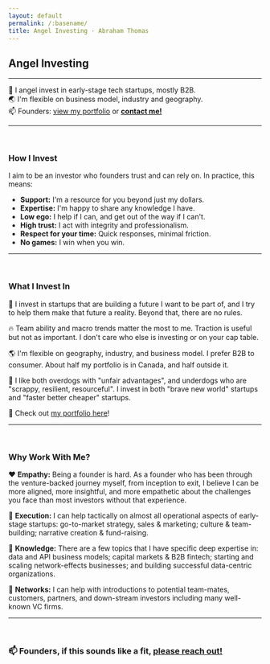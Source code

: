 ```yaml
---
layout: default
permalink: /:basename/
title: Angel Investing · Abraham Thomas
---
```


## Angel Investing

----

🦋 I angel invest in early-stage tech startups, mostly B2B.  
🌏 I'm flexible on business model, industry and geography.  
📫 Founders: [view my portfolio](/portfolio) or **[contact me!](/contact)**

----

<br/>

### How I Invest

I aim to be an investor who founders trust and can rely on.  In practice, this means:

* **Support:** I'm a resource for you beyond just my dollars.
* **Expertise:** I'm happy to share any knowledge I have.  
* **Low ego:** I help if I can, and get out of the way if I can't.  
* **High trust:** I act with integrity and professionalism.  
* **Respect for your time:** Quick responses, minimal friction.
* **No games:** I win when you win.  

----

<br/>

### What I Invest In

🔮 I invest in startups that are building a future I want to be part of, and I try to help them make that future a reality. Beyond that, there are no rules.

🔥 Team ability and macro trends matter the most to me. Traction is useful but not as important. I don't care who else is investing or on your cap table. 

🌎 I'm flexible on geography, industry, and business model. I prefer B2B to consumer. About half my portfolio is in Canada, and half outside it.

🐶 I like both overdogs with "unfair advantages", and underdogs who are "scrappy, resilient, resourceful". I invest in both "brave new world" startups and "faster better cheaper" startups. 

💼 Check out [my portfolio here](/portfolio)!

----

<br/>


### Why Work With Me?

❤️ **Empathy:** Being a founder is hard. As a founder who has been through the venture-backed journey myself, from inception to exit, I believe I can be more aligned, more insightful, and more empathetic about the challenges you face than most investors without that experience.

🔧 **Execution:** I can help tactically on almost all operational aspects of early-stage startups: go-to-market strategy, sales & marketing; culture & team-building; narrative creation & fund-raising.

🧠 **Knowledge:** There are a few topics that I have specific deep expertise in: data and API business models; capital markets & B2B fintech; starting and scaling network-effects businesses; and building successful data-centric organizations.

🤝 **Networks:** I can help with introductions to potential team-mates, customers, partners, and down-stream investors including many well-known VC firms.


----

<br/>

### 📫 Founders, if this sounds like a fit, [please reach out!](/contact)    

<br/>
<br/>
<br/>




<!--

### How I Can Help

I can help on almost all operational aspects of early-stage startups. I’m especially strong on:  

📝 **Story-telling:** The ability to craft a compelling narrative -- for customers, for partners, for investors, for employees, for the press -- is an essential part of the founder's toolkit, and it's something I have a lot of experience with.

🌻 **Go-to-market:** A great product won't change the world unless it's matched with great distribution. And modern distribution is complex: inbound, outbound, bottom-up, top-down, product-driven, sales-driven, community-driven, channel-driven, hybrid -- there are so many interacting options. I can help you navigate them.

👩‍💻 **Recruiting and culture:** The team you build is the company you build. To attract and retain and empower and scale a truly world-class team is perhaps the biggest challenge for founders today. Creating a strong culture is the key to solving this challenge, and it's something I pride myself on.

💽 **Data and API strategy**: I know the modern data ecosystem well, and can help on almost every aspect of data in your organization: business and commercial strategy, infrastructure and technical choices, and team construction and growth. 

----

<br/>

### Investment Process

I typically reach investment decisions using no more than 2 meetings and 10 days of calendar time.  Here's how it works:

1️⃣ [Connect with me](/contact). I welcome cold emails! Send me a brief intro message along with a **deck or other collateral** of your choice.  

2️⃣ Within 3 business days, I'll either pass, or ask for a meeting. If you don't hear from me in 3 days, I might be off-grid; please send me a nudge.  

3️⃣ We do a **45-minute intro meeting**, in which you: describe the vision, product, company, team, traction, tech, and macro trends (why now?).  

4️⃣ Within 2 business days of our first meeting, I'll either pass, or ask for a second meeting. I may send you some questions or ask for some docs, but I won't ask you to do any substantial new work or prep.  

5️⃣ We do a **60-minute deep-dive meeting** in which I try to understand the opportunity in greater detail.  

6️⃣ Within 3 business days of our second meeting, I'll either pass, or commit to invest.  

I find that this process works well for me, but I'm happy to use a different process if you prefer.

-->